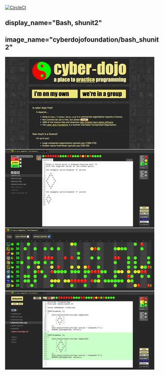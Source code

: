 
[![CircleCI](https://circleci.com/gh/cyber-dojo-languages/bash-shunit2.svg?style=svg)](https://circleci.com/gh/cyber-dojo-languages/bash-shunit2)

## display_name="Bash, shunit2"
## image_name="cyberdojofoundation/bash_shunit2"

![cyber-dojo.org home page](https://github.com/cyber-dojo/cyber-dojo/blob/master/shared/home_page_snapshot.png)
